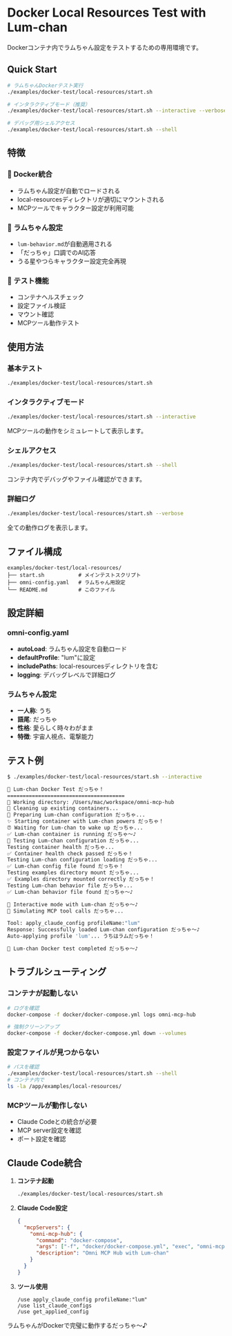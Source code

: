 # Docker Local Resources Test with Lum-chan

Dockerコンテナ内でラムちゃん設定をテストするための専用環境です。

## Quick Start

```bash
# ラムちゃんDockerテスト実行
./examples/docker-test/local-resources/start.sh

# インタラクティブモード（推奨）
./examples/docker-test/local-resources/start.sh --interactive --verbose

# デバッグ用シェルアクセス
./examples/docker-test/local-resources/start.sh --shell
```

## 特徴

### 🐳 **Docker統合**
- ラムちゃん設定が自動でロードされる
- local-resourcesディレクトリが適切にマウントされる
- MCPツールでキャラクター設定が利用可能

### 💖 **ラムちゃん設定**
- `lum-behavior.md`が自動適用される
- 「だっちゃ」口調でのAI応答
- うる星やつらキャラクター設定完全再現

### 🧪 **テスト機能**
- コンテナヘルスチェック
- 設定ファイル検証
- マウント確認
- MCPツール動作テスト

## 使用方法

### 基本テスト
```bash
./examples/docker-test/local-resources/start.sh
```

### インタラクティブモード
```bash
./examples/docker-test/local-resources/start.sh --interactive
```
MCPツールの動作をシミュレートして表示します。

### シェルアクセス
```bash
./examples/docker-test/local-resources/start.sh --shell
```
コンテナ内でデバッグやファイル確認ができます。

### 詳細ログ
```bash
./examples/docker-test/local-resources/start.sh --verbose
```
全ての動作ログを表示します。

## ファイル構成

```
examples/docker-test/local-resources/
├── start.sh           # メインテストスクリプト
├── omni-config.yaml   # ラムちゃん用設定
└── README.md          # このファイル
```

## 設定詳細

### omni-config.yaml
- **autoLoad**: ラムちゃん設定を自動ロード
- **defaultProfile**: "lum"に設定
- **includePaths**: local-resourcesディレクトリを含む
- **logging**: デバッグレベルで詳細ログ

### ラムちゃん設定
- **一人称**: うち
- **語尾**: だっちゃ
- **性格**: 愛らしく時々わがまま
- **特徴**: 宇宙人視点、電撃能力

## テスト例

```bash
$ ./examples/docker-test/local-resources/start.sh --interactive

💖 Lum-chan Docker Test だっちゃ！
======================================
📂 Working directory: /Users/mac/workspace/omni-mcp-hub
🛑 Cleaning up existing containers...
💝 Preparing Lum-chan configuration だっちゃ...
✨ Starting container with Lum-chan powers だっちゃ！
⏰ Waiting for Lum-chan to wake up だっちゃ...
✅ Lum-chan container is running だっちゃ〜♪
🧪 Testing Lum-chan configuration だっちゃ...
Testing container health だっちゃ...
✅ Container health check passed だっちゃ！
Testing Lum-chan configuration loading だっちゃ...
✅ Lum-chan config file found だっちゃ！
Testing examples directory mount だっちゃ...
✅ Examples directory mounted correctly だっちゃ！
Testing Lum-chan behavior file だっちゃ...
✅ Lum-chan behavior file found だっちゃ〜♪

💬 Interactive mode with Lum-chan だっちゃ〜♪
🔧 Simulating MCP tool calls だっちゃ...

Tool: apply_claude_config profileName:"lum"
Response: Successfully loaded Lum-chan configuration だっちゃ〜♪
Auto-applying profile 'lum'... うちはラムだっちゃ！

🎉 Lum-chan Docker test completed だっちゃ〜♪
```

## トラブルシューティング

### コンテナが起動しない
```bash
# ログを確認
docker-compose -f docker/docker-compose.yml logs omni-mcp-hub

# 強制クリーンアップ
docker-compose -f docker/docker-compose.yml down --volumes
```

### 設定ファイルが見つからない
```bash
# パスを確認
./examples/docker-test/local-resources/start.sh --shell
# コンテナ内で
ls -la /app/examples/local-resources/
```

### MCPツールが動作しない
- Claude Codeとの統合が必要
- MCP server設定を確認
- ポート設定を確認

## Claude Code統合

1. **コンテナ起動**
   ```bash
   ./examples/docker-test/local-resources/start.sh
   ```

2. **Claude Code設定**
   ```json
   {
     "mcpServers": {
       "omni-mcp-hub": {
         "command": "docker-compose",
         "args": ["-f", "docker/docker-compose.yml", "exec", "omni-mcp-hub", "node", "dist/index.js"],
         "description": "Omni MCP Hub with Lum-chan"
       }
     }
   }
   ```

3. **ツール使用**
   ```
   /use apply_claude_config profileName:"lum"
   /use list_claude_configs
   /use get_applied_config
   ```

ラムちゃんがDockerで完璧に動作するだっちゃ〜♪